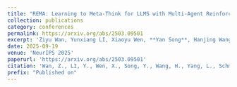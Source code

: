 ```yaml
---
title: "REMA: Learning to Meta-Think for LLMS with Multi-Agent Reinforcement Learning"
collection: publications
category: conferences
permalink: https://arxiv.org/abs/2503.09501
excerpt: 'Ziyu Wan, Yunxiang LI, Xiaoyu Wen, **Yan Song**, Hanjing Wang, Linyi Yang, Mark Schmidt, Jun Wang, Weinan Zhang, Shuyue Hu, Ying Wen'
date: 2025-09-19
venue: 'NeurIPS 2025'
paperurl: 'https://arxiv.org/abs/2503.09501'
citation: 'Wan, Z., LI, Y., Wen, X., Song, Y., Wang, H., Yang, L., Schmidt, M., Wang, J., Zhang, W., Hu, S., & Wen, Y. (2025). REMA: Learning to Meta-Think for LLMS with Multi-Agent Reinforcement Learning. <i>Advances in Neural Information Processing Systems (NeurIPS)</i>.'
prefix: "Published on"
---
```

